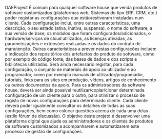 DAEProject
É comum para qualquer software house que venda produtos de software customizados
(plataformas web, Sistemas do tipo ERP, CRM, etc.) poder registar as configurações que
estão/estiveram instaladas num cliente. Cada configuração inclui, entre outras características,
uma descrição, o seu estado (ativa, inativa, suspensa), o nome do software, a sua versão de base,
os módulos que foram configurados/adicionados, o hardware/serviços de cloud utilizados, as
licenças ativadas, as parametrizações e extensões realizadas e os dados do contrato de
manutenção. Outras características a prever nestas configurações incluem a indicação dos
repositórios dos artefactos do produto de software, como por exemplo do código fonte, das bases
de dados e dos scripts e bibliotecas utilizadas. Será ainda necessário registar, para cada
configuração, o conjunto de materiais de apoio ao utilizador e ao programador, como por exemplo
manuais de utilizador/programador, tutoriais, links para os sites em produção, vídeos, artigos de
conhecimento ou outros documentos de apoio.
Para os administradores da software house, deverá ser ainda possível
reutilizar/copiar/clonar determinada configuração de um cliente para o outro, para otimizar o
processo de registo de novas configurações para determinado cliente.
Cada cliente deverá poder igualmente consultar os detalhes de todas as suas configurações,
bem como colocar questões acerca de cada uma delas (estilo fórum de discussão).
O objetivo deste projeto é desenvolver uma plataforma digital que ajude os administradores
e os clientes de produtos de software customizados a acompanharem e automatizarem este
processo de gestão de configurações.
